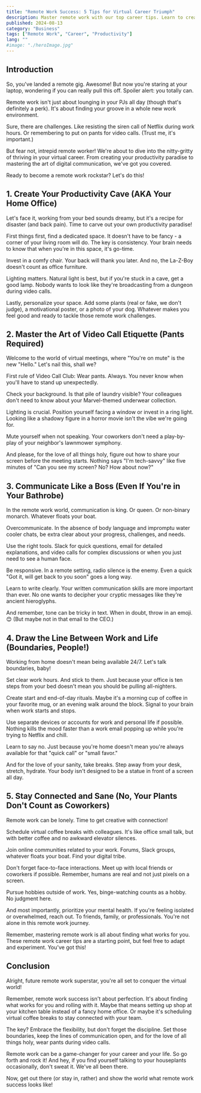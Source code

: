 ```yaml
---
title: "Remote Work Success: 5 Tips for Virtual Career Triumph"
description: Master remote work with our top career tips. Learn to create a productive home office, nail video calls, and maintain work-life balance. Thrive virtually!
published: 2024-08-13
category: "Business"
tags: ["Remote Work", "Career", "Productivity"]
lang: ""
#image: "./heroImage.jpg"
---
```



## Introduction

So, you've landed a remote gig. Awesome! But now you're staring at your laptop, wondering if you can really pull this off. Spoiler alert: you totally can.

Remote work isn't just about lounging in your PJs all day (though that's definitely a perk). It's about finding your groove in a whole new work environment.


Sure, there are challenges. Like resisting the siren call of Netflix during work hours. Or remembering to put on pants for video calls. (Trust me, it's important.)

But fear not, intrepid remote worker! We're about to dive into the nitty-gritty of thriving in your virtual career. From creating your productivity paradise to mastering the art of digital communication, we've got you covered.

Ready to become a remote work rockstar? Let's do this!

## 1. Create Your Productivity Cave (AKA Your Home Office)

Let's face it, working from your bed sounds dreamy, but it's a recipe for disaster (and back pain). Time to carve out your own productivity paradise!

First things first, find a dedicated space. It doesn't have to be fancy - a corner of your living room will do. The key is consistency. Your brain needs to know that when you're in this space, it's go-time.

Invest in a comfy chair. Your back will thank you later. And no, the La-Z-Boy doesn't count as office furniture.

Lighting matters. Natural light is best, but if you're stuck in a cave, get a good lamp. Nobody wants to look like they're broadcasting from a dungeon during video calls.

Lastly, personalize your space. Add some plants (real or fake, we don't judge), a motivational poster, or a photo of your dog. Whatever makes you feel good and ready to tackle those remote work challenges.

## 2. Master the Art of Video Call Etiquette (Pants Required)

Welcome to the world of virtual meetings, where "You're on mute" is the new "Hello." Let's nail this, shall we?

First rule of Video Call Club: Wear pants. Always. You never know when you'll have to stand up unexpectedly.

Check your background. Is that pile of laundry visible? Your colleagues don't need to know about your Marvel-themed underwear collection.

Lighting is crucial. Position yourself facing a window or invest in a ring light. Looking like a shadowy figure in a horror movie isn't the vibe we're going for.

Mute yourself when not speaking. Your coworkers don't need a play-by-play of your neighbor's lawnmower symphony.

And please, for the love of all things holy, figure out how to share your screen before the meeting starts. Nothing says "I'm tech-savvy" like five minutes of "Can you see my screen? No? How about now?"

## 3. Communicate Like a Boss (Even If You're in Your Bathrobe)

In the remote work world, communication is king. Or queen. Or non-binary monarch. Whatever floats your boat.

Overcommunicate. In the absence of body language and impromptu water cooler chats, be extra clear about your progress, challenges, and needs.

Use the right tools. Slack for quick questions, email for detailed explanations, and video calls for complex discussions or when you just need to see a human face.

Be responsive. In a remote setting, radio silence is the enemy. Even a quick "Got it, will get back to you soon" goes a long way.

Learn to write clearly. Your written communication skills are more important than ever. No one wants to decipher your cryptic messages like they're ancient hieroglyphs.

And remember, tone can be tricky in text. When in doubt, throw in an emoji. 😊 (But maybe not in that email to the CEO.)

## 4. Draw the Line Between Work and Life (Boundaries, People!)

Working from home doesn't mean being available 24/7. Let's talk boundaries, baby!

Set clear work hours. And stick to them. Just because your office is ten steps from your bed doesn't mean you should be pulling all-nighters.

Create start and end-of-day rituals. Maybe it's a morning cup of coffee in your favorite mug, or an evening walk around the block. Signal to your brain when work starts and stops.

Use separate devices or accounts for work and personal life if possible. Nothing kills the mood faster than a work email popping up while you're trying to Netflix and chill.

Learn to say no. Just because you're home doesn't mean you're always available for that "quick call" or "small favor."

And for the love of your sanity, take breaks. Step away from your desk, stretch, hydrate. Your body isn't designed to be a statue in front of a screen all day.

## 5. Stay Connected and Sane (No, Your Plants Don't Count as Coworkers)

Remote work can be lonely. Time to get creative with connection!

Schedule virtual coffee breaks with colleagues. It's like office small talk, but with better coffee and no awkward elevator silences.

Join online communities related to your work. Forums, Slack groups, whatever floats your boat. Find your digital tribe.

Don't forget face-to-face interactions. Meet up with local friends or coworkers if possible. Remember, humans are real and not just pixels on a screen.

Pursue hobbies outside of work. Yes, binge-watching counts as a hobby. No judgment here.

And most importantly, prioritize your mental health. If you're feeling isolated or overwhelmed, reach out. To friends, family, or professionals. You're not alone in this remote work journey.

Remember, mastering remote work is all about finding what works for you. These remote work career tips are a starting point, but feel free to adapt and experiment. You've got this!

## Conclusion

Alright, future remote work superstar, you're all set to conquer the virtual world!

Remember, remote work success isn't about perfection. It's about finding what works for you and rolling with it. Maybe that means setting up shop at your kitchen table instead of a fancy home office. Or maybe it's scheduling virtual coffee breaks to stay connected with your team.

The key? Embrace the flexibility, but don't forget the discipline. Set those boundaries, keep the lines of communication open, and for the love of all things holy, wear pants during video calls.

Remote work can be a game-changer for your career and your life. So go forth and rock it! And hey, if you find yourself talking to your houseplants occasionally, don't sweat it. We've all been there.

Now, get out there (or stay in, rather) and show the world what remote work success looks like!
